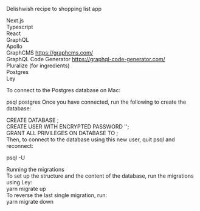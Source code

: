 Delishwish
recipe to shopping list app

Next.js  
Typescript  
React  
GraphQL  
Apollo  
GraphCMS https://graphcms.com/  
GraphQL Code Generator https://graphql-code-generator.com/  
Pluralize (for ingredients)  
Postgres  
Ley

To connect to the Postgres database on Mac:

psql postgres
Once you have connected, run the following to create the database:

CREATE DATABASE <database name>;  
 CREATE USER <user name> WITH ENCRYPTED PASSWORD '<user password>';  
 GRANT ALL PRIVILEGES ON DATABASE <database name> TO <user name>;  
Then, to connect to the database using this new user, quit psql and reconnect:

psql -U <user name> <database name>

Running the migrations  
To set up the structure and the content of the database, run the migrations using Ley:  
 yarn migrate up  
To reverse the last single migration, run:  
 yarn migrate down
